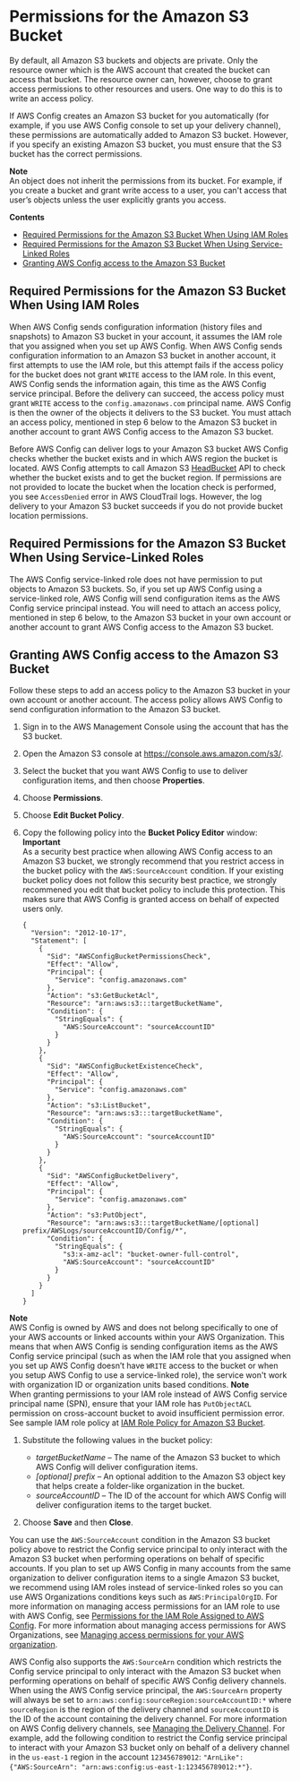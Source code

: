 # Permissions for the Amazon S3 Bucket<a name="s3-bucket-policy"></a>

By default, all Amazon S3 buckets and objects are private\. Only the resource owner which is the AWS account that created the bucket can access that bucket\. The resource owner can, however, choose to grant access permissions to other resources and users\. One way to do this is to write an access policy\.

If AWS Config creates an Amazon S3 bucket for you automatically \(for example, if you use AWS Config console to set up your delivery channel\), these permissions are automatically added to Amazon S3 bucket\. However, if you specify an existing Amazon S3 bucket, you must ensure that the S3 bucket has the correct permissions\.

**Note**  
An object does not inherit the permissions from its bucket\. For example, if you create a bucket and grant write access to a user, you can't access that user’s objects unless the user explicitly grants you access\.

**Contents**
+ [Required Permissions for the Amazon S3 Bucket When Using IAM Roles](#required-permissions-in-another-account)
+ [Required Permissions for the Amazon S3 Bucket When Using Service\-Linked Roles](#required-permissions-using-servicelinkedrole)
+ [Granting AWS Config access to the Amazon S3 Bucket](#granting-access-in-another-account)

## Required Permissions for the Amazon S3 Bucket When Using IAM Roles<a name="required-permissions-in-another-account"></a>

When AWS Config sends configuration information \(history files and snapshots\) to Amazon S3 bucket in your account, it assumes the IAM role that you assigned when you set up AWS Config\. When AWS Config sends configuration information to an Amazon S3 bucket in another account, it first attempts to use the IAM role, but this attempt fails if the access policy for the bucket does not grant `WRITE` access to the IAM role\. In this event, AWS Config sends the information again, this time as the AWS Config service principal\. Before the delivery can succeed, the access policy must grant `WRITE` access to the `config.amazonaws.com` principal name\. AWS Config is then the owner of the objects it delivers to the S3 bucket\. You must attach an access policy, mentioned in step 6 below to the Amazon S3 bucket in another account to grant AWS Config access to the Amazon S3 bucket\.

Before AWS Config can deliver logs to your Amazon S3 bucket AWS Config checks whether the bucket exists and in which AWS region the bucket is located\. AWS Config attempts to call Amazon S3 [HeadBucket](https://docs.aws.amazon.com/AmazonS3/latest/API/API_RESTBucketHEAD.html) API to check whether the bucket exists and to get the bucket region\. If permissions are not provided to locate the bucket when the location check is performed, you see `AccessDenied` error in AWS CloudTrail logs\. However, the log delivery to your Amazon S3 bucket succeeds if you do not provide bucket location permissions\.

## Required Permissions for the Amazon S3 Bucket When Using Service\-Linked Roles<a name="required-permissions-using-servicelinkedrole"></a>

The AWS Config service\-linked role does not have permission to put objects to Amazon S3 buckets\. So, if you set up AWS Config using a service\-linked role, AWS Config will send configuration items as the AWS Config service principal instead\. You will need to attach an access policy, mentioned in step 6 below, to the Amazon S3 bucket in your own account or another account to grant AWS Config access to the Amazon S3 bucket\.

## Granting AWS Config access to the Amazon S3 Bucket<a name="granting-access-in-another-account"></a>

Follow these steps to add an access policy to the Amazon S3 bucket in your own account or another account\. The access policy allows AWS Config to send configuration information to the Amazon S3 bucket\.

1. Sign in to the AWS Management Console using the account that has the S3 bucket\.

1. Open the Amazon S3 console at [https://console\.aws\.amazon\.com/s3/](https://console.aws.amazon.com/s3/)\.

1. Select the bucket that you want AWS Config to use to deliver configuration items, and then choose **Properties**\. 

1. Choose **Permissions**\.

1. Choose **Edit Bucket Policy**\.

1. Copy the following policy into the **Bucket Policy Editor** window:
**Important**  
As a security best practice when allowing AWS Config access to an Amazon S3 bucket, we strongly recommend that you restrict access in the bucket policy with the `AWS:SourceAccount` condition\. If your existing bucket policy does not follow this security best practice, we strongly recommened you edit that bucket policy to include this protection\. This makes sure that AWS Config is granted access on behalf of expected users only\.

   ```
   {
     "Version": "2012-10-17",
     "Statement": [
       {
         "Sid": "AWSConfigBucketPermissionsCheck",
         "Effect": "Allow",
         "Principal": {
           "Service": "config.amazonaws.com"
         },
         "Action": "s3:GetBucketAcl",
         "Resource": "arn:aws:s3:::targetBucketName",
         "Condition": { 
           "StringEquals": {
             "AWS:SourceAccount": "sourceAccountID"
           }
         }
       },
       {
         "Sid": "AWSConfigBucketExistenceCheck",
         "Effect": "Allow",
         "Principal": {
           "Service": "config.amazonaws.com"
         },
         "Action": "s3:ListBucket",
         "Resource": "arn:aws:s3:::targetBucketName",
         "Condition": { 
           "StringEquals": {
             "AWS:SourceAccount": "sourceAccountID"
           }
         }
       },
       {
         "Sid": "AWSConfigBucketDelivery",
         "Effect": "Allow",
         "Principal": {
           "Service": "config.amazonaws.com"
         },
         "Action": "s3:PutObject",
         "Resource": "arn:aws:s3:::targetBucketName/[optional] prefix/AWSLogs/sourceAccountID/Config/*",
         "Condition": { 
           "StringEquals": { 
             "s3:x-amz-acl": "bucket-owner-full-control",
             "AWS:SourceAccount": "sourceAccountID"
           }
         }
       }
     ]
   }
   ```
**Note**  
AWS Config is owned by AWS and does not belong specifically to one of your AWS accounts or linked accounts within your AWS Organization\. This means that when AWS Config is sending configuration items as the AWS Config service principal \(such as when the IAM role that you assigned when you set up AWS Config doesn’t have `WRITE` access to the bucket or when you setup AWS Config to use a service\-linked role\), the service won't work with organization ID or organization units based conditions\.
**Note**  
When granting permissions to your IAM role instead of AWS Config service principal name \(SPN\), ensure that your IAM role has `PutObjectACL` permission on cross\-account bucket to avoid insufficient permission error\.  See sample IAM role policy at [ IAM Role Policy for Amazon S3 Bucket](iamrole-permissions.md#iam-role-policies-S3-bucket)\.

1. Substitute the following values in the bucket policy:
   + *targetBucketName* – The name of the Amazon S3 bucket to which AWS Config will deliver configuration items\.
   + *\[optional\] prefix* – An optional addition to the Amazon S3 object key that helps create a folder\-like organization in the bucket\.
   + *sourceAccountID* – The ID of the account for which AWS Config will deliver configuration items to the target bucket\.

1. Choose **Save** and then **Close**\.

You can use the `AWS:SourceAccount` condition in the Amazon S3 bucket policy above to restrict the Config service principal to only interact with the Amazon S3 bucket when performing operations on behalf of specific accounts\. If you plan to set up AWS Config in many accounts from the same organization to deliver configuration items to a single Amazon S3 bucket, we recommend using IAM roles instead of service\-linked roles so you can use AWS Organizations conditions keys such as `AWS:PrincipalOrgID`\. For more information on managing access permissions for an IAM role to use with AWS Config, see [Permissions for the IAM Role Assigned to AWS Config](https://docs.aws.amazon.com/config/latest/developerguide/iamrole-permissions.html)\. For more information about managing access permissions for AWS Organizations, see [Managing access permissions for your AWS organization](https://docs.aws.amazon.com/organizations/latest/userguide/orgs_permissions_overview.html)\.

AWS Config also supports the `AWS:SourceArn` condition which restricts the Config service principal to only interact with the Amazon S3 bucket when performing operations on behalf of specific AWS Config delivery channels\. When using the AWS Config service principal, the `AWS:SourceArn` property will always be set to `arn:aws:config:sourceRegion:sourceAccountID:*` where `sourceRegion` is the region of the delivery channel and `sourceAccountID` is the ID of the account containing the delivery channel\. For more information on AWS Config delivery channels, see [Managing the Delivery Channel](https://docs.aws.amazon.com/config/latest/developerguide/manage-delivery-channel.html)\. For example, add the following condition to restrict the Config service principal to interact with your Amazon S3 bucket only on behalf of a delivery channel in the `us-east-1` region in the account `123456789012`: `"ArnLike": {"AWS:SourceArn": "arn:aws:config:us-east-1:123456789012:*"}`\.